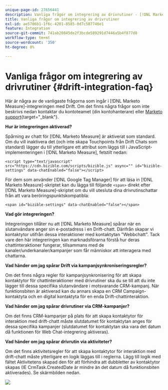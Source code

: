 ```yaml
---
unique-page-id: 27656441
description: Vanliga frågor om integrering av drivrutiner - [!DNL Marketo Measure]
title: Vanliga frågor om integrering av drivrutiner
exl-id: ae5706b1-1f6c-4201-8585-0d7c587746e1
feature: Integration
source-git-commit: 741ab20845de2f3bcde589291d7446a5b4f877d8
workflow-type: tm+mt
source-wordcount: '350'
ht-degree: 0%

---
```


# Vanliga frågor om integrering av drivrutiner {#drift-integration-faq}

Här är några av de vanligaste frågorna som ingår i [!DNL Marketo Measure]-integreringen med Drift. Om det finns några frågor som inte beskrivs nedan kontaktar du kontoteamet (din kontohanterare) eller [Marketo support](https://nation.marketo.com/t5/support/ct-p/Support){target="_blank"}.

**Hur är integreringen aktiverad?**

Spårning av chatt för [!DNL Marketo Measure] är aktiverat som standard. Om du vill inaktivera det (och inte skapa Touchpoints från Drift Chats som standard) lägger du till ytterligare ett attribut som läggs till i JavaScript-implementeringen i [!DNL Marketo Measure], fetstilt nedan:

`<script type="text/javascript" src="https://cdn.bizible.com/scripts/bizible.js" async="" id="bizible-settings" data-chatEnabled="false"></script>`

För dem som använder [!DNL Google Tag Manager] för att läsa in [!DNL Marketo Measure]-skriptet kan du lägga till följande `<span>` direkt efter [!DNL Marketo Measure]-skriptet om du vill utesluta dina drivrutinschattar från att vara beröringspunktskompatibla:

`<span id="bizible-settings" data-chatEnabled="false"></span>`

**Vad gör integreringen?**

Integreringen tillåter nu att [!DNL Marketo Measure] spårar när en slutanvändare anger sin e-postadress i en Drift-chatt. Därifrån skapar vi kontaktytor utifrån dessa interaktioner med kontaktytan &quot;Webbchatt&quot;. Tack vare den här integreringen kan marknadsförarna förstå hur deras chattinteraktioner fungerar, tillsammans med de kanaler/underkanaler/kampanjer som får människor att interagera med chattarna.

**Vad händer om jag spårar Drift via kampanjsynkroniseringsregler?**

Om det finns några regler för kampanjsynkronisering för att skapa kontaktytor för chattinteraktioner med drivrutiner ska du se till att du inte lägger till dessa specifika slutanvändare i motsvarande CRM-kampanj. När funktionsbiten är aktiverad kan du annars skapa en CRM Campaign-kontaktyta och en digital kontaktyta för en enda Drift-chattinteraktion.

**Vad händer om jag spårar drivrutiner via CRM-kampanjer?**

Om det finns CRM-kampanjer på plats för att skapa kontaktytor för interaktion med drift-chatt måste slutdatumet för kontaktytan anges för dessa specifika kampanjer (slutdatumet för kontaktytan ska vara det datum då funktionen för Web Chat-integrering aktiveras).

**Vad händer om jag spårar drivrutin via aktiviteter?**

Om det finns aktivitetsregler för att skapa kontaktytor för interaktion med drift-chatt måste ytterligare en logik läggas till i reglerna. Lägg till logik med fältet Aktivitetens skapad den för att förhindra att dubbletter av kontaktytor skapas (IE CrmTask.CreatedDate är mindre än det datum då funktionsbiten aktiverades). Se skärmbilden nedan.

![](assets/activity-rule-drift.png)
